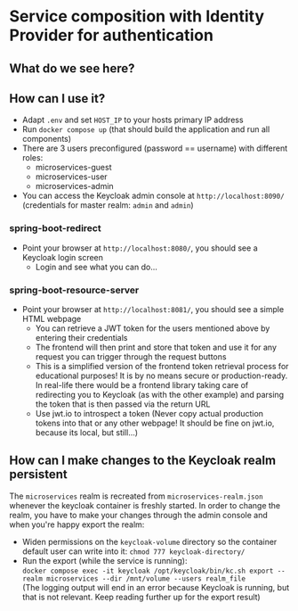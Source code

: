 # Service composition with Identity Provider for authentication
## What do we see here?

## How can I use it?
- Adapt `.env` and set `HOST_IP` to your hosts primary IP address
- Run `docker compose up` (that should build the application and run all components)
- There are 3 users preconfigured (password == username) with different roles:
  - microservices-guest
  - microservices-user
  - microservices-admin
- You can access the Keycloak admin console at `http://localhost:8090/` (credentials for master realm: `admin` and `admin`)
### spring-boot-redirect
- Point your browser at `http://localhost:8080/`, you should see a Keycloak login screen
  - Login and see what you can do...
### spring-boot-resource-server
- Point your browser at `http://localhost:8081/`, you should see a simple HTML webpage
  - You can retrieve a JWT token for the users mentioned above by entering their credentials
  - The frontend will then print and store that token and use it for any request you can trigger through the request buttons
  - This is a simplified version of the frontend token retrieval process for educational purposes! It is by no means secure or production-ready. In real-life there would be a frontend library taking care of redirecting you to Keycloak (as with the other example) and parsing the token that is then passed via the return URL
  - Use jwt.io to introspect a token (Never copy actual production tokens into that or any other webpage! It should be fine on jwt.io, because its local, but still...)
  

## How can I make changes to the Keycloak realm persistent
The `microservices` realm is recreated from `microservices-realm.json` whenever the keycloak container is freshly started.
In order to change the realm, you have to make your changes through the admin console and when you're happy export the realm:
- Widen permissions on the `keycloak-volume` directory so the container default user can write into it: `chmod 777 keycloak-directory/`
- Run the export (while the service is running):\
  `docker compose exec -it keycloak /opt/keycloak/bin/kc.sh export --realm microservices --dir /mnt/volume --users realm_file`\
  (The logging output will end in an error because Keycloak is running, but that is not relevant. Keep reading further up for the export result)